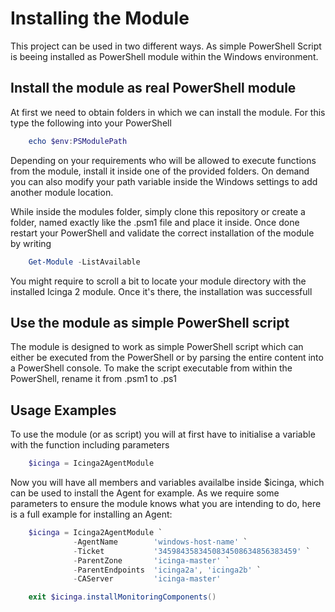 Installing the Module
=====================================

This project can be used in two different ways. As simple PowerShell Script is beeing installed as PowerShell module within the Windows environment.

Install the module as real PowerShell module
--------------

At first we need to obtain folders in which we can install the module. For this type the following into your PowerShell
```powershell
    echo $env:PSModulePath
```    

Depending on your requirements who will be allowed to execute functions from the module, install it inside one of the provided folders. On demand you can also modify your path variable inside the Windows settings to add another module location.

While inside the modules folder, simply clone this repository or create a folder, named exactly like the .psm1 file and place it inside.
Once done restart your PowerShell and validate the correct installation of the module by writing
```powershell
    Get-Module -ListAvailable
```    

You might require to scroll a bit to locate your module directory with the installed Icinga 2 module. Once it's there, the installation was successfull

Use the module as simple PowerShell script
--------------

The module is designed to work as simple PowerShell script which can either be executed from the PowerShell or by parsing the entire content into a PowerShell console.
To make the script executable from within the PowerShell, rename it from .psm1 to .ps1

Usage Examples
--------------

To use the module (or as script) you will at first have to initialise a variable with the function including parameters

```powershell
    $icinga = Icinga2AgentModule
```    

Now you will have all members and variables availalbe inside $icinga, which can be used to install the Agent for example. As we require some parameters to ensure the module knows what you are intending to do, here is a full example for installing an Agent:

```powershell
    $icinga = Icinga2AgentModule `
              -AgentName        'windows-host-name' `
              -Ticket           '3459843583450834508634856383459' `
              -ParentZone       'icinga-master' `
              -ParentEndpoints  'icinga2a', 'icinga2b' `
              -CAServer         'icinga-master'

    exit $icinga.installMonitoringComponents()          
```    